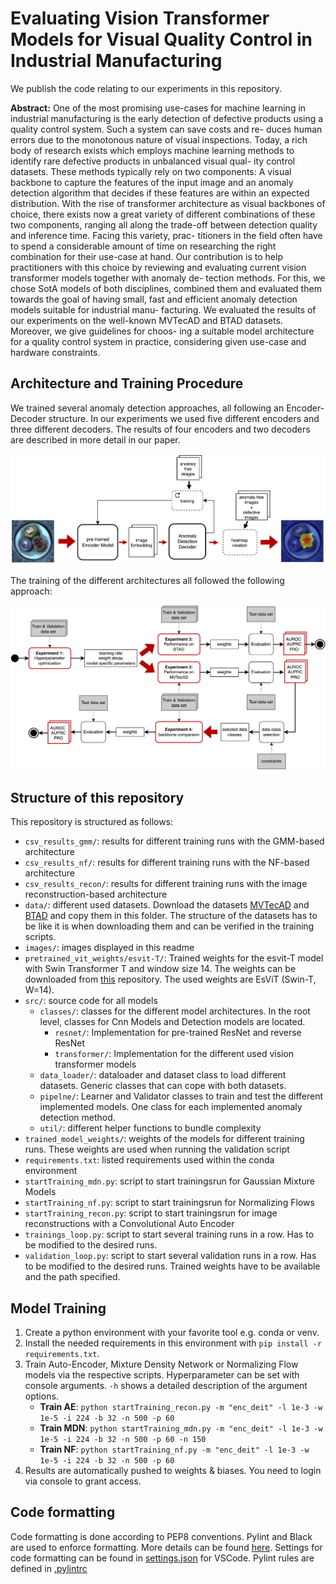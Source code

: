 # Evaluating Vision Transformer Models for Visual Quality Control in Industrial Manufacturing

We publish the code relating to our experiments in this repository.

**Abstract:** One of the most promising use-cases for machine learning
in industrial manufacturing is the early detection of defective products
using a quality control system. Such a system can save costs and re-
duces human errors due to the monotonous nature of visual inspections.
Today, a rich body of research exists which employs machine learning
methods to identify rare defective products in unbalanced visual qual-
ity control datasets. These methods typically rely on two components:
A visual backbone to capture the features of the input image and an
anomaly detection algorithm that decides if these features are within
an expected distribution. With the rise of transformer architecture as
visual backbones of choice, there exists now a great variety of different
combinations of these two components, ranging all along the trade-off
between detection quality and inference time. Facing this variety, prac-
titioners in the field often have to spend a considerable amount of time
on researching the right combination for their use-case at hand. Our
contribution is to help practitioners with this choice by reviewing and
evaluating current vision transformer models together with anomaly de-
tection methods. For this, we chose SotA models of both disciplines,
combined them and evaluated them towards the goal of having small,
fast and efficient anomaly detection models suitable for industrial manu-
facturing. We evaluated the results of our experiments on the well-known
MVTecAD and BTAD datasets. Moreover, we give guidelines for choos-
ing a suitable model architecture for a quality control system in practice,
considering given use-case and hardware constraints.

## Architecture and Training Procedure

We trained several anomaly detection approaches, all following an Encoder-Decoder structure. In our experiments we used five different encoders and three different decoders. The results of four encoders and two decoders are described in more detail in our paper.

![](images/ArchitectureOverview.png)

The training of the different architectures all followed the following approach:

![](images/TrainingsFlow.png)

## Structure of this repository

This repository is structured as follows:

- `csv_results_gmm/`: results for different training runs with the GMM-based architecture
- `csv_results_nf/`: results for different training runs with the NF-based architecture
- `csv_results_recon/`: results for different training runs with the image reconstruction-based architecture
- `data/`: different used datasets. Download the datasets [MVTecAD](https://paperswithcode.com/dataset/mvtecad) and [BTAD](https://paperswithcode.com/dataset/btad) and copy them in this folder. The structure of the datasets has to be like it is when downloading them and can be verified in the training scripts.
- `images/`: images displayed in this readme
- `pretrained_vit_weights/esvit-T/`: Trained weights for the esvit-T model with Swin Transformer T and window size 14. The weights can be downloaded from [this](https://github.com/microsoft/esvit) repository. The used weights are EsViT (Swin-T, W=14).
- `src/`: source code for all models
  - `classes/`: classes for the different model architectures. In the root level, classes for Cnn Models and Detection models are located.
    - `resnet/`: Implementation for pre-trained ResNet and reverse ResNet
    - `transformer/`: Implementation for the different used vision transformer models
  - `data_loader/`: dataloader and dataset class to load different datasets. Generic classes that can cope with both datasets.
  - `pipelne/`: Learner and Validator classes to train and test the different implemented models. One class for each implemented anomaly detection method.
  - `util/`: different helper functions to bundle complexity
- `trained_model_weights/`: weights of the models for different training runs. These weights are used when running the validation script
- `requirements.txt`: listed requirements used within the conda environment
- `startTraining_mdn.py`: script to start trainingsrun for Gaussian Mixture Models
- `startTraining_nf.py`: script to start trainingsrun for Normalizing Flows
- `startTraining_recon.py`: script to start trainingsrun for image reconstructions with a Convolutional Auto Encoder
- `trainings_loop.py`: script to start several training runs in a row. Has to be modified to the desired runs.
- `validation_loop.py`: script to start several validation runs in a row. Has to be modified to the desired runs. Trained weights have to be available and the path specified.

## Model Training

1. Create a python environment with your favorite tool e.g. conda or venv.
1. Install the needed requirements in this environment with `pip install -r requirements.txt`.
1. Train Auto-Encoder, Mixture Density Network or Normalizing Flow models via the respective scripts. Hyperparameter can be set with console arguments. `-h` shows a detailed description of the argument options.
   - **Train AE**: `python startTraining_recon.py -m "enc_deit" -l 1e-3 -w 1e-5 -i 224 -b 32 -n 500 -p 60`
   - **Train MDN**: `python startTraining_mdn.py -m "enc_deit" -l 1e-3 -w 1e-5 -i 224 -b 32 -n 500 -p 60 -n 150`
   - **Train NF**: `python startTraining_nf.py -m "enc_deit" -l 1e-3 -w 1e-5 -i 224 -b 32 -n 500 -p 60`
1. Results are automatically pushed to weights & biases. You need to login via console to grant access.

## Code formatting

Code formatting is done according to PEP8 conventions. Pylint and Black are used to enforce formatting. More details can be found [here](https://books.agiliq.com/projects/essential-python-tools/en/latest/linters.html). Settings for code formatting can be found in [settings.json](../.vscode/settings.json) for VSCode. Pylint rules are defined in [.pylintrc](../.pylintrc)
